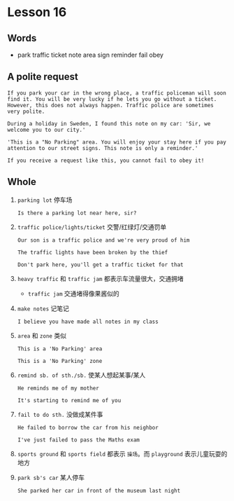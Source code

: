 # Lesson 16

## Words

- park traffic ticket note area sign reminder fail obey

## A polite request

```
If you park your car in the wrong place, a traffic policeman will soon find it. You will be very lucky if he lets you go without a ticket. However, this does not always happen. Traffic police are sometimes very polite.

During a holiday in Sweden, I found this note on my car: 'Sir, we welcome you to our city.'

'This is a "No Parking" area. You will enjoy your stay here if you pay attention to our street signs. This note is only a reminder.'

If you receive a request like this, you cannot fail to obey it!
```

## Whole

1. `parking lot` 停车场

   ```
   Is there a parking lot near here, sir?
   ```

2. `traffic police/lights/ticket` 交警/红绿灯/交通罚单

   ```
   Our son is a traffic police and we're very proud of him

   The traffic lights have been broken by the thief

   Don't park here, you'll get a traffic ticket for that
   ```

3. `heavy traffic` 和 `traffic jam` 都表示车流量很大，交通拥堵

   - `traffic jam` 交通堵得像果酱似的

4. `make notes` 记笔记

   ```
   I believe you have made all notes in my class
   ```

5. `area` 和 `zone` 类似

   ```
   This is a 'No Parking' area

   This is a 'No Parking' zone
   ```

6. `remind sb. of sth./sb.` 使某人想起某事/某人

   ```
   He reminds me of my mother

   It's starting to remind me of you
   ```

7. `fail to do sth.` 没做成某件事

   ```
   He failed to borrow the car from his neighbor

   I've just failed to pass the Maths exam
   ```

8. `sports ground` 和 `sports field` 都表示 `操场`。而 `playground` 表示儿童玩耍的地方

9. `park sb's car` 某人停车

   ```
   She parked her car in front of the museum last night
   ```

